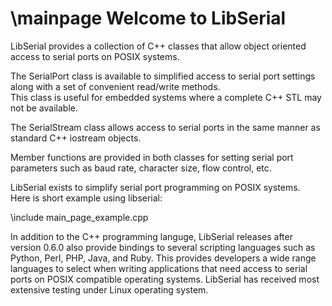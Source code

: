 \mainpage
Welcome to LibSerial
===

LibSerial provides a collection of C++ classes that allow object oriented
access to serial ports on POSIX systems.

The SerialPort class is available to simplified access to serial port
settings along with a set of convenient read/write methods.<br>
This class is useful for embedded systems where a complete C++ STL
may not be available.

The SerialStream class allows access to serial ports in the same manner as
standard C++ iostream objects.

Member functions are provided in both classes for setting serial port
parameters such as baud rate, character size, flow control, etc.

LibSerial exists to simplify serial port programming on POSIX systems.<br>
Here is short example using libserial:

\include main_page_example.cpp

In addition to the C++ programming languge, LibSerial releases after version
0.6.0 also provide bindings to several scripting languages such as Python,
Perl, PHP, Java, and Ruby. This provides developers a wide range languages to
select when writing applications that need access to serial ports on POSIX
compatible operating systems. LibSerial has received most extensive testing
under Linux operating system. 
